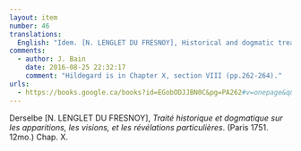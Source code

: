 ```yaml
---
layout: item
number: 46
translations:
  English: "Idem. [N. LENGLET DU FRESNOY], Historical and dogmatic treatise concerning apparitions, visions and particular revelations. (Paris 1751. 12mo.) Chapter X. [Trans. J. Bock]"
comments:
  - author: J. Bain
    date: 2016-08-25 22:32:17
    comment: "Hildegard is in Chapter X, section VIII (pp.262-264)."
urls:
  - https://books.google.ca/books?id=EGobODJJBN0C&pg=PA262#v=onepage&q&f=false
---
```


Derselbe [N. LENGLET DU FRESNOY], <em>Traité historique et dogmatique sur les apparitions, les visions, et les révélations particulières</em>. (Paris 1751. 12mo.) Chap. X.
